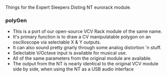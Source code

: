 Things for the Expert Sleepers Disting NT eurorack module.

### polyGen
- This is a port of our open-source VCV Rack module of the same name.
- It's primary function is to draw a CV manipulatable polygon on an oscilloscope via selectable X & Y outputs.
- It can also sound pretty gnarly through some analog distortion 'n stuff.
- Selectable V/Octave input is available for musical use.
- All of the same parameters from the original module are available.
- The output from the NT is nearly identical to the original VCV module side by side, when using the NT as a USB audio interface

